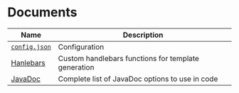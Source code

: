 # Documents

Name | Description
--- | ----
[`config.json`](config.json.md) | Configuration
[Hanlebars](handlebars.md) | Custom handlebars functions for template generation
[JavaDoc](javadoc.md) | Complete list of JavaDoc options to use in code
